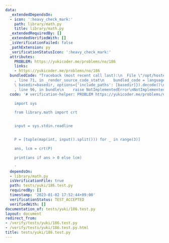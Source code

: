 ```yaml
---
data:
  _extendedDependsOn:
  - icon: ':heavy_check_mark:'
    path: library/math.py
    title: library/math.py
  _extendedRequiredBy: []
  _extendedVerifiedWith: []
  _isVerificationFailed: false
  _pathExtension: py
  _verificationStatusIcon: ':heavy_check_mark:'
  attributes:
    PROBLEM: https://yukicoder.me/problems/no/186
    links:
    - https://yukicoder.me/problems/no/186
  bundledCode: "Traceback (most recent call last):\n  File \"/opt/hostedtoolcache/PyPy/3.7.13/x64/site-packages/onlinejudge_verify/documentation/build.py\"\
    , line 71, in _render_source_code_stat\n    bundled_code = language.bundle(stat.path,\
    \ basedir=basedir, options={'include_paths': [basedir]}).decode()\n  File \"/opt/hostedtoolcache/PyPy/3.7.13/x64/site-packages/onlinejudge_verify/languages/python.py\"\
    , line 96, in bundle\n    raise NotImplementedError\nNotImplementedError\n"
  code: '# verification-helper: PROBLEM https://yukicoder.me/problems/no/186

    import sys

    from library.math import crt


    input = sys.stdin.readline


    P = [tuple(map(int, input().split())) for _ in range(3)]

    ans, lcm = crt(P)

    print(ans if ans > 0 else lcm)

    '
  dependsOn:
  - library/math.py
  isVerificationFile: true
  path: tests/yuki/186.test.py
  requiredBy: []
  timestamp: '2023-01-02 17:52:44+09:00'
  verificationStatus: TEST_ACCEPTED
  verifiedWith: []
documentation_of: tests/yuki/186.test.py
layout: document
redirect_from:
- /verify/tests/yuki/186.test.py
- /verify/tests/yuki/186.test.py.html
title: tests/yuki/186.test.py
---
```

